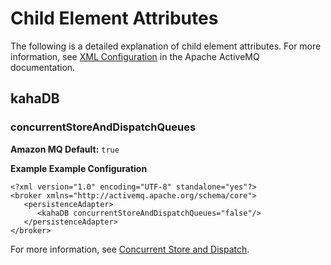 # Child Element Attributes<a name="child-element-details"></a>

The following is a detailed explanation of child element attributes\. For more information, see [XML Configuration](http://activemq.apache.org/xml-configuration.html) in the Apache ActiveMQ documentation\.

## kahaDB<a name="kahaDB"></a>

### concurrentStoreAndDispatchQueues<a name="concurrentStoreAndDispatchQueues"></a>

**Amazon MQ Default:** `true`

**Example Example Configuration**  

```
<?xml version="1.0" encoding="UTF-8" standalone="yes"?>
<broker xmlns="http://activemq.apache.org/schema/core">
   <persistenceAdapter>
      <kahaDB concurrentStoreAndDispatchQueues="false"/>
   </persistenceAdapter>
</broker>
```

For more information, see [Concurrent Store and Dispatch](amazon-mq-working-with-queues.md#concurrent-store-and-dispatch)\.
